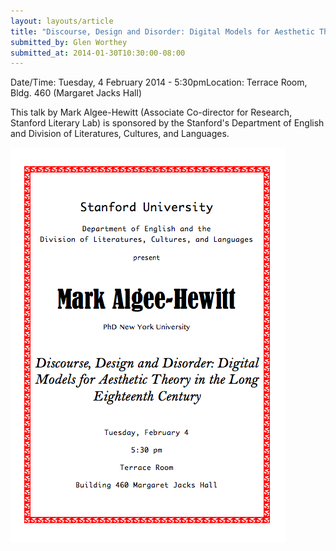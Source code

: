 ```yaml
---
layout: layouts/article
title: "Discourse, Design and Disorder: Digital Models for Aesthetic Theory in the Long Eighteenth Century"
submitted_by: Glen Worthey
submitted_at: 2014-01-30T10:30:00-08:00
---
```



Date/Time: Tuesday, 4 February 2014 - 5:30pmLocation: Terrace Room, Bldg. 460 (Margaret Jacks Hall)

This talk by Mark Algee-Hewitt (Associate Co-director for Research, Stanford Literary Lab) is sponsored by the Stanford's Department of English and Division of Literatures, Cultures, and Languages.




![](/post-images/Algee-HewittPoster.png)



